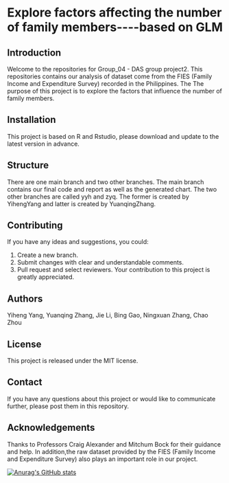 # Explore factors affecting the number of family members----based on GLM


## Introduction
Welcome to the repositories for Group_04 - DAS group project2. This repositories contains our analysis of dataset come from the FIES (Family Income and Expenditure Survey) recorded in the Philippines. The The purpose of this project is to explore the factors that influence the number of family members.

## Installation
This project is based on R and Rstudio, please download and update to the latest version in advance.

## Structure
There are one main branch and two other branches.
The main branch contains our final code and report as well as the generated chart.
The two other branches are called yyh and zyq. The former is created by YihengYang and latter is created by YuanqingZhang. 

## Contributing
If you have any ideas and suggestions, you could:
1. Create a new branch.
2. Submit changes with clear and understandable comments.
3. Pull request and select reviewers.
Your contribution to this project is greatly appreciated.

## Authors
Yiheng Yang, Yuanqing Zhang, Jie Li, Bing Gao, Ningxuan Zhang, Chao Zhou

## License
This project is released under the MIT license.

## Contact
If you have any questions about this project or would like to communicate further, please post them in this repository. 

## Acknowledgements
Thanks to Professors Craig Alexander and Mitchum Bock for their guidance and help. In addition,the raw dataset provided by the FIES (Family Income and Expenditure Survey) also plays an important role in our project.


[![Anurag's GitHub stats](https://github-readme-stats.vercel.app/api?username=LJ-Joyce)](https://github.com/anuraghazra/github-readme-stats)
